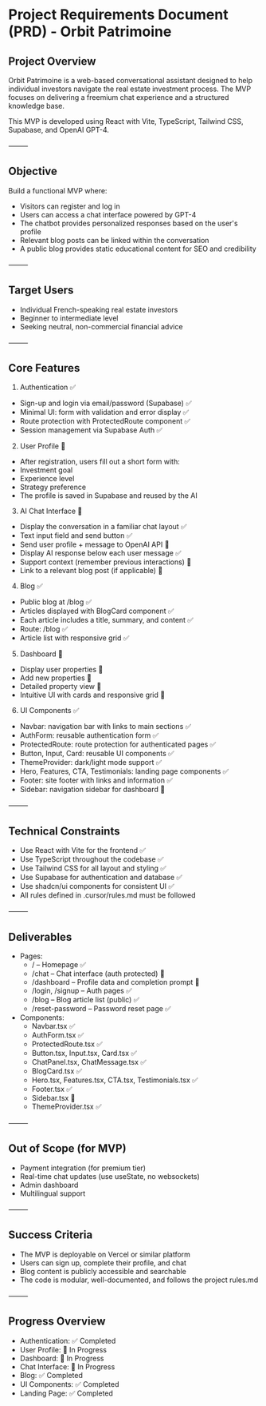 # Project Requirements Document (PRD) - Orbit Patrimoine

## Project Overview

Orbit Patrimoine is a web-based conversational assistant designed to help individual investors navigate the real estate investment process. The MVP focuses on delivering a freemium chat experience and a structured knowledge base.

This MVP is developed using React with Vite, TypeScript, Tailwind CSS, Supabase, and OpenAI GPT-4.

⸻

## Objective

Build a functional MVP where:
- Visitors can register and log in
- Users can access a chat interface powered by GPT-4
- The chatbot provides personalized responses based on the user's profile
- Relevant blog posts can be linked within the conversation
- A public blog provides static educational content for SEO and credibility

⸻

## Target Users
- Individual French-speaking real estate investors
- Beginner to intermediate level
- Seeking neutral, non-commercial financial advice

⸻

## Core Features

1. Authentication ✅
  - Sign-up and login via email/password (Supabase) ✅
  - Minimal UI: form with validation and error display ✅
  - Route protection with ProtectedRoute component ✅
  - Session management via Supabase Auth ✅

2. User Profile 🚧
  - After registration, users fill out a short form with:
  - Investment goal
  - Experience level
  - Strategy preference
  - The profile is saved in Supabase and reused by the AI

3. AI Chat Interface 🚧
  - Display the conversation in a familiar chat layout ✅
  - Text input field and send button ✅
  - Send user profile + message to OpenAI API 🚧
  - Display AI response below each user message ✅
  - Support context (remember previous interactions) 🚧
  - Link to a relevant blog post (if applicable) 🚧

4. Blog ✅
  - Public blog at /blog ✅
  - Articles displayed with BlogCard component ✅
  - Each article includes a title, summary, and content ✅
  - Route: /blog ✅
  - Article list with responsive grid ✅

5. Dashboard 🚧
  - Display user properties 🚧
  - Add new properties 🚧
  - Detailed property view 🚧
  - Intuitive UI with cards and responsive grid 🚧

6. UI Components ✅
  - Navbar: navigation bar with links to main sections ✅
  - AuthForm: reusable authentication form ✅
  - ProtectedRoute: route protection for authenticated pages ✅
  - Button, Input, Card: reusable UI components ✅
  - ThemeProvider: dark/light mode support ✅
  - Hero, Features, CTA, Testimonials: landing page components ✅
  - Footer: site footer with links and information ✅
  - Sidebar: navigation sidebar for dashboard 🚧

⸻

## Technical Constraints
- Use React with Vite for the frontend ✅
- Use TypeScript throughout the codebase ✅
- Use Tailwind CSS for all layout and styling ✅
- Use Supabase for authentication and database ✅
- Use shadcn/ui components for consistent UI ✅
- All rules defined in .cursor/rules.md must be followed

⸻

## Deliverables
- Pages:
  - / – Homepage ✅
  - /chat – Chat interface (auth protected) 🚧
  - /dashboard – Profile data and completion prompt 🚧
  - /login, /signup – Auth pages ✅
  - /blog – Blog article list (public) ✅
  - /reset-password – Password reset page ✅
- Components:
  - Navbar.tsx ✅
  - AuthForm.tsx ✅
  - ProtectedRoute.tsx ✅
  - Button.tsx, Input.tsx, Card.tsx ✅
  - ChatPanel.tsx, ChatMessage.tsx ✅
  - BlogCard.tsx ✅
  - Hero.tsx, Features.tsx, CTA.tsx, Testimonials.tsx ✅
  - Footer.tsx ✅
  - Sidebar.tsx 🚧
  - ThemeProvider.tsx ✅

⸻

## Out of Scope (for MVP)
- Payment integration (for premium tier)
- Real-time chat updates (use useState, no websockets)
- Admin dashboard
- Multilingual support

⸻

## Success Criteria
- The MVP is deployable on Vercel or similar platform
- Users can sign up, complete their profile, and chat
- Blog content is publicly accessible and searchable
- The code is modular, well-documented, and follows the project rules.md

⸻

## Progress Overview
- Authentication: ✅ Completed
- User Profile: 🚧 In Progress
- Dashboard: 🚧 In Progress
- Chat Interface: 🚧 In Progress
- Blog: ✅ Completed
- UI Components: ✅ Completed
- Landing Page: ✅ Completed

